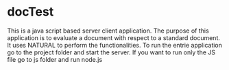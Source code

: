 # docTest
This is a java script based server client application. The purpose of this application is to evaluate a document with respect to a standard document. It uses NATURAL to perform the functionalities.
To run the entrie application go to the project folder and start the server. If you want to run only the JS file go to js folder and run node.js
